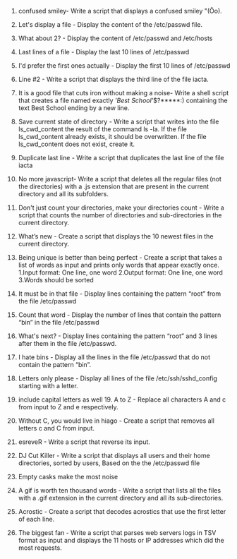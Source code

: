 
1. confused smiley- Write a script that displays a confused smiley "(Ôo).

2. Let's display a file - Display the content of the /etc/passwd file.

3. What about 2? - Display the content of /etc/passwd and /etc/hosts

4. Last lines of a file - Display the last 10 lines of /etc/passwd

5. I'd prefer the first ones actually - Display the first 10 lines of /etc/passwd

6. Line #2 - Write a script that displays the third line of the file iacta.

7. It is a good file that cuts iron without making a noise- Write a shell script that creates a file named exactly *'Best School'*$?*****:) containing the text Best School ending by a new line.

8. Save current state of directory - Write a script that writes into the file ls_cwd_content the result of the command ls -la. If the file ls_cwd_content already exists, it should be overwritten. If the file ls_cwd_content does not exist, create it.

9. Duplicate last line - Write a script that duplicates the last line of the file iacta

10. No more javascript- Write a script that deletes all the regular files (not the directories) with a .js extension that are present in the current directory and all its subfolders.

11. Don't just count your directories, make your directories count - Write a script that counts the number of directories and sub-directories in the current directory.

12. What’s new - Create a script that displays the 10 newest files in the current directory.

13. Being unique is better than being perfect - Create a script that takes a list of words as input and prints only words that appear exactly once. 1.Input format: One line, one word 2.Output format: One line, one word 3.Words should be sorted

14. It must be in that file - Display lines containing the pattern “root” from the file /etc/passwd

15. Count that word - Display the number of lines that contain the pattern “bin” in the file /etc/passwd

16. What's next? - Display lines containing the pattern “root” and 3 lines after them in the file /etc/passwd.

17. I hate bins - Display all the lines in the file /etc/passwd that do not contain the pattern “bin”.

18. Letters only please - Display all lines of the file /etc/ssh/sshd_config starting with a letter.

19. include capital letters as well 19. A to Z - Replace all characters A and c from input to Z and e respectively. 
20. Without C, you would live in hiago - Create a script that removes all letters c and C from input. 
21. esreveR - Write a script that reverse its input. 
22. DJ Cut Killer - Write a script that displays all users and their home directories, sorted by users, Based on the the /etc/passwd file 
23. Empty casks make the most noise 
24. A gif is worth ten thousand words - Write a script that lists all the files with a .gif extension in the current directory and all its sub-directories. 
25. Acrostic - Create a script that decodes acrostics that use the first letter of each line. 
26. The biggest fan - Write a script that parses web servers logs in TSV format as input and displays the 11 hosts or IP addresses which did the most requests.
